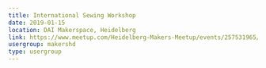 ```yaml
---
title: International Sewing Workshop
date: 2019-01-15
location: DAI Makerspace, Heidelberg
link: https://www.meetup.com/Heidelberg-Makers-Meetup/events/257531965/
usergroup: makershd
type: usergroup
---
```

